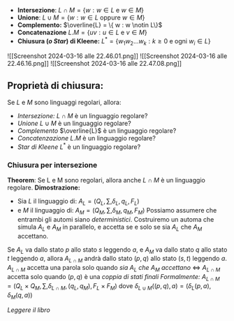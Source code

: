 - **Intersezione**:
$L \cap M = \{ w : w \in L$ e $w \in M \}$
- **Unione**:
$L \cup M = \{ w : w \in L$ oppure $w \in M \}$
- **Complemento:**
$\overline{L} = \{ w : w \notin L\}$ 
- **Concatenazione**
$L.M = \{ uv : u \in L$ e $v \in M \}$
- **Chiusura (_o Star_) di Kleene:**
$L^* = \{ w_1 w_2 ... w_k : k \geq 0$ e ogni $w_i \in L\}$

![[Screenshot 2024-03-16 alle 22.46.01.png]]
![[Screenshot 2024-03-16 alle 22.46.16.png]]
![[Screenshot 2024-03-16 alle 22.47.08.png]]
## Proprietà di chiusura:
Se $L$ e $M$ sono linguaggi regolari, allora:
- *Intersezione:* $L \cap M$ è un linguaggio regolare?
- *Unione* $L \cup M$ è un linguaggio regolare?
- *Complemento* $\overline{L}$ è un linguaggio regolare?
- *Concatenzazione* $L.M$ è un linguaggio regolare?
- *Star di Kleene* $L^*$ è un linguaggio regolare?
### Chiusura per intersezione
**Theorem**: Se L e M sono regolari, allora anche $L \cap M$ è un linguaggio regolare.
**Dimostrazione:**
- Sia $L$ il linguaggio di:
		$A_L = (Q_L, \sum, \delta_L, q_L, F_L)$
- e $M$ il linguaggio di:
		$A_M = (Q_M, \sum, \delta_M, q_M, F_M)$
Possiamo assumere che entrambi gli automi siano *deterministici*. Costruiremo un automa che simula $A_L$ e $A_M$ in parallelo, e accetta se e solo se sia $A_L$ che $A_M$ accettano.

Se $A_L$ va dallo stato $p$ allo stato $s$ leggendo $a$, e $A_M$ va dallo stato $q$ allo stato $t$ leggendo $a$, allora $A_{L\cap M}$ andrà dallo stato $(p,q)$ allo stato $(s,t)$ leggendo $a$.
$A_{L \cap M}$ accetta una parola solo quando *sia $A_L$ che $A_M$ accettano*
$\iff$
$A_{L \cap M}$ accetta solo quando $(p,q)$ è una *coppia di stati finali*
*Formalmente:*
$A_{L \cap M} = ( Q_L \times Q_M, \sum, \delta_{L \cap M}, (q_L, q_M), F_L \times F_M)$ dove $\delta_{L \cup M} ((p,q),a) = (\delta_L(p,a), \delta_M(q,a))$ 

*Leggere il libro*
